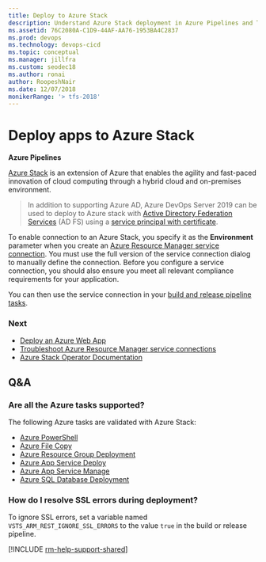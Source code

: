 ```yaml
---
title: Deploy to Azure Stack
description: Understand Azure Stack deployment in Azure Pipelines and Team Foundation Server (TFS)
ms.assetid: 76C2080A-C1D9-44AF-AA76-1953BA4C2837
ms.prod: devops
ms.technology: devops-cicd
ms.topic: conceptual
ms.manager: jillfra
ms.custom: seodec18
ms.author: ronai
author: RoopeshNair
ms.date: 12/07/2018
monikerRange: '> tfs-2018'
---
```


# Deploy apps to Azure Stack

**Azure Pipelines**

[Azure Stack](https://azure.microsoft.com/overview/azure-stack/)
is an extension of Azure that enables the agility and fast-paced innovation of cloud computing
through a hybrid cloud and on-premises environment.

> In addition to supporting Azure AD, Azure DevOps Server 2019 can be used to deploy to Azure stack with [Active Directory Federation Services](/azure/azure-stack/azure-stack-create-service-principals#create-service-principal-for-ad-fs) (AD FS) using a [service principal with certificate](https://docs.microsoft.com/en-us/tfs/release-notes/azuredevops2019#create-azure-service-connection-with-service-principal-that-authenticates-with-a-certificate).

To enable connection to an Azure Stack, you specify it as the **Environment** parameter when you create an
[Azure Resource Manager service connection](../library/connect-to-azure.md).
You must use the full version of the service connection dialog to manually define the connection.
Before you configure a service connection, you should also ensure you meet all relevant compliance requirements for your application.

You can then use the service connection in your [build and release pipeline tasks](../tasks/index.md).

### Next

* [Deploy an Azure Web App](../apps/cd/deploy-webdeploy-webapps.md)
* [Troubleshoot Azure Resource Manager service connections](../release/azure-rm-endpoint.md)
* [Azure Stack Operator Documentation](/azure/azure-stack/)

## Q&A

### Are all the Azure tasks supported?

The following Azure tasks are validated with Azure Stack:

* [Azure PowerShell](../tasks/deploy/azure-powershell.md)
* [Azure File Copy](../tasks/deploy/azure-file-copy.md)
* [Azure Resource Group Deployment](../tasks/deploy/azure-resource-group-deployment.md)
* [Azure App Service Deploy](../tasks/deploy/azure-rm-web-app-deployment.md)
* [Azure App Service Manage](../tasks/deploy/azure-app-service-manage.md) 
* [Azure SQL Database Deployment](../tasks/deploy/sql-azure-dacpac-deployment.md)

### How do I resolve SSL errors during deployment?

To ignore SSL errors, set a variable named `VSTS_ARM_REST_IGNORE_SSL_ERRORS` to the value `true` in the build or release pipeline.

[!INCLUDE [rm-help-support-shared](../_shared/rm-help-support-shared.md)]

